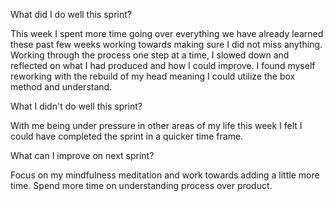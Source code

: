 What did I do well this sprint?

This week I spent more time going over everything we have already learned these past few weeks working towards making sure I did not miss anything. Working through the process one step at a time, I slowed down and reflected on what I had produced and how I could improve. I found myself reworking 
with the rebuild of my head meaning I could utilize the box method and understand.


What I didn't do well this sprint?

With me being under pressure in other areas of my life this week I felt I could have completed the sprint in a quicker time frame. 


What can I improve on next sprint?

Focus on my mindfulness meditation and work towards adding a little more time. Spend more time on understanding process over product. 



